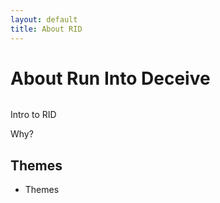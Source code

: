 ```yaml
---
layout: default
title: About RID
---
```


<div class="post">
	<h1 class="pageTitle">About Run Into Deceive</h1>
	<img src="{{ '/assets/img/touring.jpg' | prepend: site.baseurl }}" alt=""> 
	<p class="intro">Intro to RID</p>
	<p>Why?</p>
	<h2>Themes</h2>
	<ul>
		<li> Themes </li>
  	</ul>
</div>
